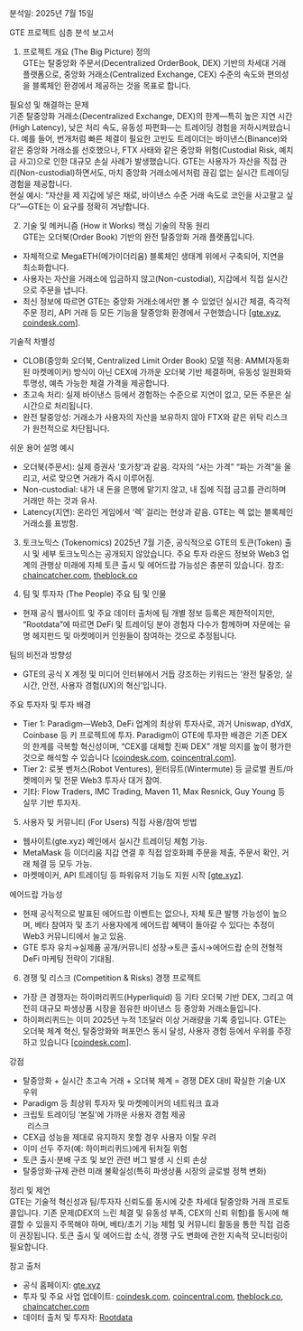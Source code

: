 분석일: 2025년 7월 15일

GTE 프로젝트 심층 분석 보고서

1. 프로젝트 개요 (The Big Picture)
정의  
GTE는 탈중앙화 주문서(Decentralized OrderBook, DEX) 기반의 차세대 거래 플랫폼으로, 중앙화 거래소(Centralized Exchange, CEX) 수준의 속도와 편의성을 블록체인 환경에서 제공하는 것을 목표로 합니다.

필요성 및 해결하는 문제  
기존 탈중앙화 거래소(Decentralized Exchange, DEX)의 한계—특히 높은 지연 시간(High Latency), 낮은 처리 속도, 유동성 파편화—는 트레이딩 경험을 저하시켜왔습니다. 예를 들어, 번개처럼 빠른 체결이 필요한 고빈도 트레이더는 바이낸스(Binance)와 같은 중앙화 거래소를 선호했으나, FTX 사태와 같은 중앙화 위험(Custodial Risk, 예치금 사고)으로 인한 대규모 손실 사례가 발생했습니다. GTE는 사용자가 자산을 직접 관리(Non-custodial)하면서도, 마치 중앙화 거래소에서처럼 끊김 없는 실시간 트레이딩 경험을 제공합니다.  
현실 예시: “자산을 제 지갑에 넣은 채로, 바이낸스 수준 거래 속도로 코인을 사고팔고 싶다”—GTE는 이 요구를 정확히 겨냥합니다.

2. 기술 및 메커니즘 (How it Works)
핵심 기술의 작동 원리  
GTE는 오더북(Order Book) 기반의 완전 탈중앙화 거래 플랫폼입니다.

- 자체적으로 MegaETH(메가이더리움) 블록체인 생태계 위에서 구축되어, 지연을 최소화합니다.
- 사용자는 자산을 거래소에 입금하지 않고(Non-custodial), 지갑에서 직접 실시간으로 주문을 냅니다.
- 최신 정보에 따르면 GTE는 중앙화 거래소에서만 볼 수 있었던 실시간 체결, 즉각적 주문 정리, API 거래 등 모든 기능을 탈중앙화 환경에서 구현했습니다 [[gte.xyz](https://www.gte.xyz/), [coindesk.com](https://www.coindesk.com/business/2025/06/23/hyperliquid-rival-gte-raises-usd15m-in-series-a-led-by-paradigm)].

기술적 차별성  
- CLOB(중앙화 오더북, Centralized Limit Order Book) 모델 적용: AMM(자동화된 마켓메이커) 방식이 아닌 CEX에 가까운 오더북 기반 체결하며, 유동성 일원화와 투명성, 예측 가능한 체결 가격을 제공합니다.  
- 초고속 처리: 실제 바이낸스 등에서 경험하는 수준으로 지연이 없고, 모든 주문은 실시간으로 처리됩니다.
- 완전 탈중앙성: 거래소가 사용자의 자산을 보유하지 않아 FTX와 같은 위탁 리스크가 원천적으로 차단됩니다.
  
쉬운 용어 설명 예시  
- 오더북(주문서): 실제 증권사 ‘호가창’과 같음. 각자의 “사는 가격” “파는 가격”을 올리고, 서로 맞으면 거래가 즉시 이루어짐.
- Non-custodial: 내가 내 돈을 은행에 맡기지 않고, 내 집에 직접 금고를 관리하며 거래만 하는 것과 유사.
- Latency(지연): 온라인 게임에서 ‘렉’ 걸리는 현상과 같음. GTE는 렉 없는 블록체인 거래소를 표방함.

3. 토크노믹스 (Tokenomics)
2025년 7월 기준, 공식적으로 GTE의 토큰(Token) 출시 및 세부 토크노믹스는 공개되지 않았습니다. 주요 투자 라운드 정보와 Web3 업계의 관행상 미래에 자체 토큰 출시 및 에어드랍 가능성은 충분히 있습니다.
참조: [chaincatcher.com](https://www.chaincatcher.com/article/2187586), [theblock.co](https://www.theblock.co/post/335132/megaeth-based-dex-gte-funding-cobie-echo)

4. 팀 및 투자자 (The People)
주요 팀 및 인물  
- 현재 공식 웹사이트 및 주요 데이터 출처에 팀 개별 정보 등록은 제한적이지만, “Rootdata”에 따르면 DeFi 및 트레이딩 분야 경험자 다수가 함께하며 자문에는 유명 헤지펀드 및 마켓메이커 인원들이 참여하는 것으로 추정됩니다.

팀의 비전과 방향성  
- GTE의 공식 X 계정 및 미디어 인터뷰에서 거듭 강조하는 키워드는 ‘완전 탈중앙, 실시간, 안전, 사용자 경험(UX)의 혁신’입니다.

주요 투자자 및 투자 배경  
- Tier 1: Paradigm—Web3, DeFi 업계의 최상위 투자사로, 과거 Uniswap, dYdX, Coinbase 등 키 프로젝트에 투자. Paradigm이 GTE에 투자한 배경은 기존 DEX의 한계를 극복할 혁신성이며, “CEX를 대체할 진짜 DEX” 개발 의지를 높이 평가한 것으로 해석할 수 있습니다 [[coindesk.com](https://www.coindesk.com/business/2025/06/23/hyperliquid-rival-gte-raises-usd15m-in-series-a-led-by-paradigm), [coincentral.com](https://coincentral.com/paradigm-backs-gte-with-15m-to-build-the-fastest-decentralized-exchange/)].
- Tier 2: 로봇 벤처스(Robot Ventures), 윈터뮤트(Wintermute) 등 글로벌 퀀트/마켓메이커 및 전문 Web3 투자사 대거 참여.
- 기타: Flow Traders, IMC Trading, Maven 11, Max Resnick, Guy Young 등 실무 기반 투자자.

5. 사용자 및 커뮤니티 (For Users)
직접 사용/참여 방법  
- 웹사이트(gte.xyz) 메인에서 실시간 트레이딩 체험 가능.
- MetaMask 등 이더리움 지갑 연결 후 직접 암호화폐 주문을 제출, 주문서 확인, 거래 체결 등 모두 가능.
- 마켓메이커, API 트레이딩 등 파워유저 기능도 지원 시작 [[gte.xyz](https://www.gte.xyz/)].

에어드랍 가능성  
- 현재 공식적으로 발표된 에어드랍 이벤트는 없으나, 자체 토큰 발행 가능성이 높으며, 베타 참여자 및 초기 사용자에게 에어드랍 혜택이 돌아갈 수 있다는 추정이 Web3 커뮤니티에서 늘고 있음.  
- GTE 투자 유치→실제품 공개/커뮤니티 성장→토큰 출시→에어드랍 순의 전형적 DeFi 마케팅 전략이 기대됨.

6. 경쟁 및 리스크 (Competition & Risks)
경쟁 프로젝트  
- 가장 큰 경쟁자는 하이퍼리퀴드(Hyperliquid) 등 기타 오더북 기반 DEX, 그리고 여전히 대규모 파생상품 시장을 점유한 바이낸스 등 중앙화 거래소들입니다.
- 하이퍼리퀴드는 이미 2025년 누적 1조달러 이상 거래량을 기록 중입니다. GTE는 오더북 체계 혁신, 탈중앙화와 퍼포먼스 동시 달성, 사용자 경험 등에서 우위를 주장하고 있습니다 [[coindesk.com](https://www.coindesk.com/business/2025/06/23/hyperliquid-rival-gte-raises-usd15m-in-series-a-led-by-paradigm)].

강점
- 탈중앙화 + 실시간 초고속 거래 + 오더북 체계 = 경쟁 DEX 대비 확실한 기술·UX 우위
- Paradigm 등 최상위 투자자 및 마켓메이커의 네트워크 효과
- 크립토 트레이딩 ‘본질’에 가까운 사용자 경험 제공  
 
리스크  
- CEX급 성능을 제대로 유지하지 못할 경우 사용자 이탈 우려
- 이미 선두 주자(예: 하이퍼리퀴드)에게 뒤처질 위험
- 토큰 출시·분배 구조 및 보안 관련 버그 발생 시 신뢰 손상
- 탈중앙화·규제 관련 미래 불확실성(특히 파생상품 시장의 글로벌 정책 변화)

정리 및 제언  
GTE는 기술적 혁신성과 팀/투자자 신뢰도를 동시에 갖춘 차세대 탈중앙화 거래 프로토콜입니다. 기존 문제(DEX의 느린 체결 및 유동성 부족, CEX의 신뢰 위험)를 동시에 해결할 수 있을지 주목해야 하며, 베타/초기 기능 체험 및 커뮤니티 활동을 통한 직접 검증이 권장됩니다. 토큰 출시 및 에어드랍 소식, 경쟁 구도 변화에 관한 지속적 모니터링이 필요합니다.

참고 출처  
- 공식 홈페이지: [gte.xyz](https://www.gte.xyz/)  
- 투자 및 주요 사업 업데이트: [coindesk.com](https://www.coindesk.com/business/2025/06/23/hyperliquid-rival-gte-raises-usd15m-in-series-a-led-by-paradigm), [coincentral.com](https://coincentral.com/paradigm-backs-gte-with-15m-to-build-the-fastest-decentralized-exchange/), [theblock.co](https://www.theblock.co/post/335132/megaeth-based-dex-gte-funding-cobie-echo), [chaincatcher.com](https://www.chaincatcher.com/article/2187586)  
- 데이터 출처 및 투자자: [Rootdata](https://www.rootdata.com/Projects/detail/GTE?k=MTQ4ODc=)